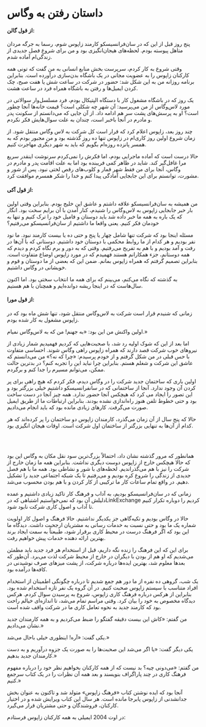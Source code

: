 # داستان رفتن به وگاس

#### از قول گالن:
پنج روز قبل از این که در سان‌فرانسیسکو کارمند زاپوس شوم، رسما به جرگه مردان متاهل پیوسته بودم. لحظه‌های هیجان‌انگیزی بود و من برای شروع فصل جدیدی از زندگی‌ام آماده شدم.

وقتی شروع به کار کردم، سرپرست بخش منابع انسانی به من گفت که تونی همه کارکنان زاپوس را به عضویت مجانی در یک باشگاه بدن‌سازی درآورده است. بنابراین برنامه روزانه من به این شکل شد: حضور در شرکت در ساعت شش یا هفت صبح، چک کردن ایمیل‌ها و رفتن به باشگاه همراه فرد در ساعت هشت.

یک روز که در باشگاه مشغول کار با دستگاه الپتیکال بودم، فرد مسلسل‌وار سوالاتی در مورد لاس‌وگاس از من می‌پرسید: آن شهر چه شکلی است؟ قیمت خانه‌ها آنجا چطور است؟ او به پرسش‌های پشت سر هم ادامه داد. از آن جایی که می‌دانستم از سکونت پدر و مادرم در آنجا باخبر است، چندان به علت سوال‌هایش فکر نکردم.

چند روز بعد، زاپوس اعلام کرد که قرار است کل شرکت به لاس وگاس منتقل شود. از زمان شروع اولین روز کاری‌ام در زاپوس تنها ده روز گذشته بود و من مجبور بودم که به همسر پانزده روزه‌ام بگویم که باید به شهر دیگری مهاجرت کنیم.

حالا درست است که آماده ماجرایی بودم، اما فکرش را نمی‌کردم سرنوشت اینقدر سریع مرا غافل‌گیر کند. شاید در ظاهر کمی فریبنده بود اما به علت اقامت پدر و مادرم در وگاس، آنجا برای من فقط شهر قمار و کلوب‌های رقص لختی نبود. پس از شور و مشورت، توانستم برای این جابجایی آمادگی پیدا کنم و خدا را شکر همسرم موافقت کرد.

#### از قول آکی:
من همیشه به سان‌فرانسیسکو علاقه داشتم و عاشق این خلیج بودم. بنابراین وقتی اولین بار خبر جابجایی زاپوس به لاس‌وگاس را شنیدم، کنار آمدن با آن برایم سخت بود. انگار که یک باره به همه ما خبر داده شد باید دوستان و فامیل خود را ترک کنیم و تنها به خودمان فکر کنیم. یعنی واقعا ما داشتیم از سان‌فرانسیسکو می‌رفتیم؟

مسئله اینجا بود که شرکت تنها شامل چهار یا پنج و حتی ده یا بیست کارمند نبود. ما نود نفر بودیم و هر کدام از ما روابط محکمی با دوستان خود داشتیم. دوستانی که با آن‌ها در رفت و آمد بودیم و با هم به تفریح می‌رفتیم. وقتی که به دور و برم نگاه کردم و دیدم که همه دوستانم، جزء همکارانم هستند فهمیدم که در مورد زاپوس اوضاع متفاوت است. بنابراین تصمیم گرفتم که همراه زاپوس بمانم. ضمن این که بعضی از ما دوستان و قوم و خویشانی در وگاس داشتیم.

به گذشته که نگاه می‌کنم، می‌بینم که برای همه ما انتخاب سختی بود. اما اکنون سال‌هاست که در اینجا ریشه دوانده‌ایم و همچنان با هم هستیم.

#### از قول مورا:
زمانی که شنیدم قرار است شرکت به لاس‌وگاس منتقل شود، تنها شش ماه بود که در زاپوس مشغول به کار شده بودم.

اولین واکنش من این بود: «به جهنم! من که به لاس‌وگاس نمیام.»

اما بعد از این که شوک اولیه رد شد، با صحبت‌هایی که کردیم فهمیدیم شمار زیادی از نیروهای خوب شرکت قصد دارند که همراه زاپوس راهی وگاس شوند. احساسی متفاوت با حس قبلی در من شکل گرفتم و از خودم پرسیدم: «چرا که نه؟» من می‌دانستم که عاشق این شرکت و شغلم هستم. بنابراین چرا نباید این را تجربه کنم؟ در بدترین حالت ممکن، می‌توانم مسیرم را جدا کنم و برگردم.

اولین باری که ساختمان جدید شرکت را در وگاس دیدم، فکر کردم که هیچ راهی برای پر کردن آن وجود ندارد. آنجا از ساختمانی که در سانفرانسیسکو داشتیم خیلی بزرگتر بود و این تصور را ایجاد می کرد که هیچکس آنجا حضور ندارد. همه چیز آنجا در دست ساخت بود و حتی خطوط تلفن هنوز راه‌اندازی نشده بودند. بنابراین ارتباطات ما از طریق ایمیل صورت می‌گرفت. کارهای زیادی مانده بود که باید انجام می‌دادیم.

حالا که پنج سال از آن زمان می‌گذرد، کارمندان زاپوس دو ساختمان را پر کرده‌اند که هر کدام از آن‌ها به تنهایی بزرگتر از ساختمان اول شرکت است. اوقات هیجان انگیزی بود.

<br/><br/>

همانطور که مرور گذشته نشان داد، احتمالاً بزرگ‌ترین سود نقل مکان به وگاس این بود که حالا هیچکس خارج از زاپوس دوست دیگری نداشت. بنابراین همه ما زمان خارج از شرکت را نیز با هم می‌گذراندیم. لحظه‌های با شور و نشاطی بود. همه ما با هم فصل جدیدی از زندگی را شروع کره بودیم و می‌رفتیم تا یک شبکه اجتماعی جدید را تشکیل دهیم. در واقع تمام ساعات کار ما ترکیبی از کار کردن و با هم بودن محسوب می‌شد.

زمانی که در سان‌فرانسیسکو بودیم، به آداب و فرهنگ کار تاکید زیادی داشتیم و عمده دلیلش آن بود که نمی‌خواستیم اشتباهی که درLinkExchange کردیم را دوباره تکرار کنیم تا آداب و اصول کاری شرکت نابود شود.

حالا در وگاس بودیم و تکیه‌گاهی جز یکدیگر نداشتیم. حالا فرهنگ و اصول کار اولویت شماره یک ما بود و حتی نسبت به خدمات ‌رسانی به مشتریان ارجحیت داشت. دیدگاه ما این بود که اگر فرهنگ درست در محیط کاری برقرار شود، طبیعتاً به سمت ایجاد برند بهترین ارائه دهنده خدمات پیش خواهیم رفت.

برای این که این فرهنگ را زنده نگه داریم، قبل از استخدام هر فرد جدید باید مطمئن می‌شدیم که او هم از بودن با دیگران در خارج از محیط شرکت لذت می‌برد. آن‌طور که بعدها معلوم شد، بهترین ایده‌ها درباره شرکت، از پشت میزهای صرف نوشیدنی در کافه‌ها درآمده بود.

یک شب، گروهی ده نفره از ما دور هم جمع شدیم تا درباره چگونگی اطمینان از استخدام افراد متناسب با سیستم زاپوس صحبت کنیم. در آن گروه یک نفر تازه استخدام شده بود. بنابراین از هرکس درباره فرهنگ کاری زاپوس، شروع به پرسیدن سوال کردم. هرکس دیدگاه مخصوص به خود را بیان کرد. وقتی مراسم تمام می‌شد، تا اندازه‌ای خیالم راحت بود که کارمند جدید به نحوه تعامل کاری ما در شرکت واقف شده است.

من گفتم: «کاش این بیست دقیقه گفتگو را ضبط می‌کردیم و به همه کارمندان جدید نشان می‌دادیم.»

یکی گفت: «آره! اینطوری خیلی باحال می‌شد.»

یکی دیگر گفت: «یا اگر می‌شد این صحبت‌ها را به صورت یک جزوه درآوریم و به دست کارمندان جدید بدهیم.»

 من گفتم: «می‌دونی چیه؟ بد نیست که از همه کارکنان بخواهیم نظر خود را درباره مفهوم فرهنگ کاری در چند پاراگراف بنویسند و بعد همه آن نظرات را در یک کتاب سرجمع کنیم.»

 آنجا بود که ایده نوشتن کتاب «فرهنگ زاپوس» متولد شد و تاکنون به عنوان بخش جدانشدنی از زاپوس پابرجا مانده است. هر سال این کتاب ویرایش شده و در اختیار کارکنان، فروشندگان و حتی مشتریان قرار می‌گیرد.

 در اوت 2004 ایمیلی به همه کارکنان زاپوس فرستادم:

